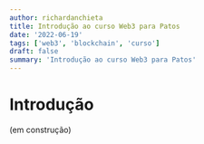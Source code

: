 ```yaml
---
author: richardanchieta
title: Introdução ao curso Web3 para Patos 
date: '2022-06-19'
tags: ['web3', 'blockchain', 'curso']
draft: false
summary: 'Introdução ao curso Web3 para Patos'
---
```


# Introdução

(em construção)